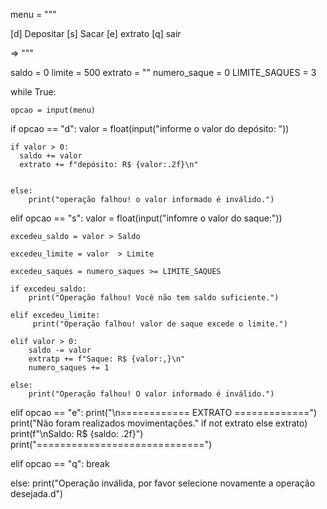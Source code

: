 menu = """

[d] Depositar
[s] Sacar
[e] extrato
[q] sair

=> """

saldo = 0
limite = 500
extrato = ""
numero_saque = 0 
LIMITE_SAQUES = 3

while True:

    opcao = input(menu)

if opcao == "d":
    valor = float(input("informe o valor do depósito: "))

    if valor > 0:
      saldo += valor
      extrato += f"depósito: R$ {valor:.2f}\n"


    else:
        print("operação falhou! o valor informado é inválido.")  
elif opcao == "s":
    valor = float(input("infomre o valor do saque:"))

    excedeu_saldo = valor > Saldo

    excedeu_limite = valor  > Limite

    excedeu_saques = numero_saques >= LIMITE_SAQUES

    if excedeu_saldo:
        print("Operação falhou! Você não tem saldo suficiente.")

    elif excedeu_limite:
         print("Operação falhou! valor de saque excede o limite.")        
    
    elif valor > 0:
        saldo -= valor
        extratp += f"Saque: R$ {valor:,}\n"
        numero_saques += 1

    else:
        print("Operação falhou! O valor informado é inválido.")  


elif opcao == "e":
    print("\n============ EXTRATO =============")
    print("Não foram realizados movimentações." if not extrato else extrato) 
    print(f"\nSaldo: R$ {saldo: .2f}")
    print("=============================")  

elif opcao == "q":
    break

else:
    print("Operação inválida, por favor selecione novamente a operação desejada.d")
 
